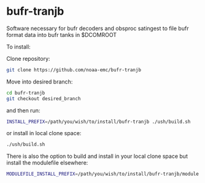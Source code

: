 # bufr-tranjb
Software necessary for bufr decoders and obsproc satingest to file bufr format data into bufr tanks in $DCOMROOT


To install:

Clone repository:
```bash
git clone https://github.com/noaa-emc/bufr-tranjb
```

Move into desired branch:
```bash
cd bufr-tranjb
git checkout desired_branch
```
and then run:

```bash
INSTALL_PREFIX=/path/you/wish/to/install/bufr-tranjb ./ush/build.sh
```

or install in local clone space:

```bash
./ush/build.sh
```

There is also the option to build and install in your local clone space but install the modulefile elsewhere:

```bash
MODULEFILE_INSTALL_PREFIX=/path/you/wish/to/install/bufr-tranjb/module ./ush/build.sh
```
